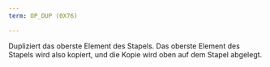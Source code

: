 ```yaml
---
term: OP_DUP (0X76)

---
```

Dupliziert das oberste Element des Stapels. Das oberste Element des Stapels wird also kopiert, und die Kopie wird oben auf dem Stapel abgelegt.